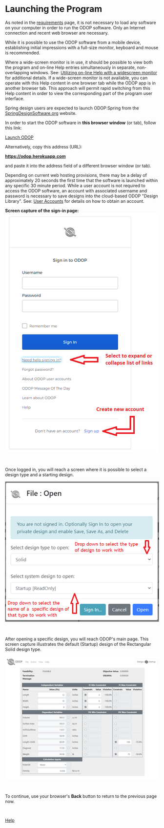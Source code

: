 # Launching the Program   

As noted in the [requirements](/docs/About/requirements.html) page, 
it is not necessary to load any software on your computer in order to run the 
ODOP software. 
Only an Internet connection and recent web browser are necessary.

While it is possible to use the ODOP software from a mobile device,
establishing initial impressions with a full-size monitor, keyboard and mouse
is recommended.   

Where a wide-screen monitor is in use, 
it should be possible to view both the program and on-line Help entries 
simultaneously in separate, non-overlapping windows.
See: [Utilizing on-line Help with a widescreen monitor](wideScreen.html) for additional details. 
If a wide-screen monitor is not available, 
you can operate with this Help content in one
browser tab while the ODOP app is in another browser tab.
This approach will permit rapid switching from this Help content in order
to view the corresponding part of the program user interface. 

Spring design users are expected to launch ODOP:Spring from the 
[SpringDesignSoftware.org](https://www.springdesignsoftware.org/) website.  

In order to start the ODOP software in **this browser window** (or tab), 
follow this link:   

[Launch ODOP](https://odop.herokuapp.com) 
  
Alternatively, copy this address (URL):   

**https://odop.herokuapp.com**

and paste it into the address field of a different browser window (or tab).   
  
Depending on current web hosting provisions, 
there may be a delay of approximately 20 seconds the first time that the software is launched
within any specific 30 minute period. 
While a user account is not required to access the ODOP software,
an account with associated username and password is necessary to save designs into 
the cloud-based ODOP "Design Library".
See: [User Accounts](/docs/About/userAccounts.html) for details on
how to obtain an account.   

**Screen capture of the sign-in page:**   
![Sign-in screen](/docs/Help/png/SignInWidgetExpanded.png "Sign-in screen")  
  
&nbsp;

Once logged in, you will reach a screen where it is possible to select 
a design type and a starting design.   

![Select design type and starting design](/docs/Help/png/SelectSolid.png "Select design type and starting design")
  
&nbsp;

After opening a specific design, you will reach ODOP's main page.
This screen capture illustrates the default (Startup) design of the Rectangular Solid design type.   

![ODOP main page](/docs/Help/png/MainPageSolid.png "ODOP main page")
  
&nbsp;

To continue, use your browser's **Back** button to return to the previous page now.

&nbsp;

[Help](/docs/Help)
